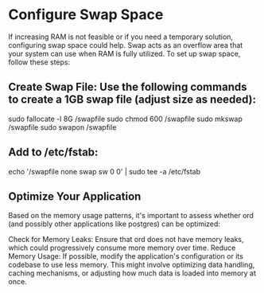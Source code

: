 # Configure Swap Space
If increasing RAM is not feasible or if you need a temporary solution, configuring swap space could help. Swap acts as an overflow area that your system can use when RAM is fully utilized. To set up swap space, follow these steps:

## Create Swap File: Use the following commands to create a 1GB swap file (adjust size as needed):
sudo fallocate -l 8G /swapfile
sudo chmod 600 /swapfile
sudo mkswap /swapfile
sudo swapon /swapfile


## Add to /etc/fstab:
echo '/swapfile none swap sw 0 0' | sudo tee -a /etc/fstab


## Optimize Your Application
Based on the memory usage patterns, it's important to assess whether ord (and possibly other applications like postgres) can be optimized:

Check for Memory Leaks: Ensure that ord does not have memory leaks, which could progressively consume more memory over time.
Reduce Memory Usage: If possible, modify the application's configuration or its codebase to use less memory. This might involve optimizing data handling, caching mechanisms, or adjusting how much data is loaded into memory at once.